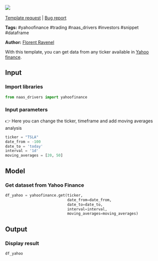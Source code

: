 <a href="https://app.naas.ai/user-redirect/naas/downloader?url=https://raw.githubusercontent.com/jupyter-naas/awesome-notebooks/master/YahooFinance/YahooFinance_Get_data_from_ticker.ipynb" target="_parent"><img src="https://naasai-public.s3.eu-west-3.amazonaws.com/open_in_naas.svg"/></a><br><br><a href="https://github.com/jupyter-naas/awesome-notebooks/issues/new?assignees=&labels=&template=template-request.md&title=Tool+-+Action+of+the+notebook+">Template request</a> | <a href="https://github.com/jupyter-naas/awesome-notebooks/issues/new?assignees=&labels=bug&template=bug_report.md&title=YahooFinance+-+Get+data+from+ticker:+Error+short+description">Bug report</a>

**Tags:** #yahoofinance #trading #naas_drivers #investors #snippet #dataframe

**Author:** [Florent Ravenel](https://www.linkedin.com/in/florent-ravenel/)

With this template, you can get data from any ticker available in [Yahoo finance](https://finance.yahoo.com/quote/TSLA/).<br> 

## Input

### Import libraries


```python
from naas_drivers import yahoofinance
```

### Input parameters
👉 Here you can change the ticker, timeframe and add moving averages analysis


```python
ticker = "TSLA"
date_from = -100
date_to = 'today'
interval = '1d'
moving_averages = [20, 50]
```

## Model

### Get dataset from Yahoo Finance


```python
df_yahoo = yahoofinance.get(ticker,
                            date_from=date_from,
                            date_to=date_to,
                            interval=interval,
                            moving_averages=moving_averages)
```

## Output

### Display result


```python
df_yahoo
```
